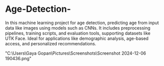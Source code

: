 # Age-Detection-
In this machine learning project for age detection, predicting age from input data like images using models such as CNNs. It includes preprocessing pipelines, training scripts, and evaluation tools, supporting datasets like UTK Face. Ideal for applications like demographic analysis, age-based access, and personalized recommendations.

"C:\Users\Gaya Gopan\Pictures\Screenshots\Screenshot 2024-12-06 190436.png"
